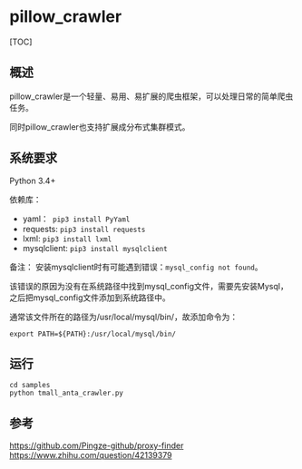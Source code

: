 # pillow_crawler

[TOC]

## 概述

pillow_crawler是一个轻量、易用、易扩展的爬虫框架，可以处理日常的简单爬虫任务。

同时pillow_crawler也支持扩展成分布式集群模式。


## 系统要求

Python 3.4+

依赖库：
* yaml：``` pip3 install PyYaml```
* requests: ```pip3 install requests```
* lxml: ```pip3 install lxml```
* mysqlclient: ```pip3 install mysqlclient```

备注：
安装mysqlclient时有可能遇到错误：```mysql_config not found```。

该错误的原因为没有在系统路径中找到mysql_config文件，需要先安装Mysql，之后把mysql_config文件添加到系统路径中。

通常该文件所在的路径为/usr/local/mysql/bin/，故添加命令为：
```
export PATH=${PATH}:/usr/local/mysql/bin/
```

## 运行

```
cd samples
python tmall_anta_crawler.py
```

## 参考

https://github.com/Pingze-github/proxy-finder
https://www.zhihu.com/question/42139379
